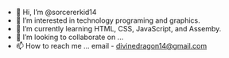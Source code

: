 - 👋 Hi, I’m @sorcererkid14
- 👀 I’m interested in technology programing and graphics.
- 🌱 I’m currently learning HTML, CSS, JavaScript, and Assemby.
- 💞️ I’m looking to collaborate on ...
- 📫 How to reach me ... email - divinedragon14@gmail.com

<!---
sorcererkid14/sorcererkid14 is a ✨ special ✨ repository because its `README.md` (this file) appears on your GitHub profile.
You can click the Preview link to take a look at your changes.
--->
